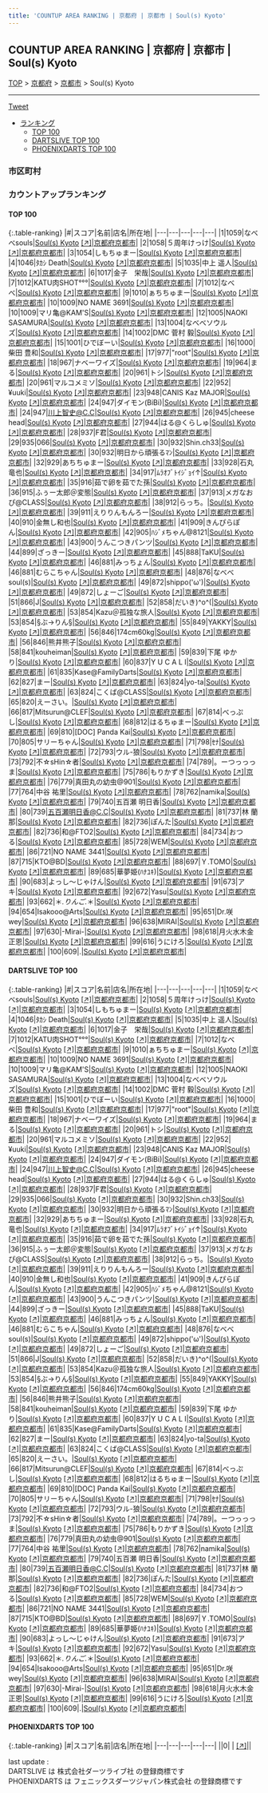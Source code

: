 ```yaml
---
title: 'COUNTUP AREA RANKING | 京都府 | 京都市 | Soul(s) Kyoto'
---
```

## COUNTUP AREA RANKING | 京都府 | 京都市 | Soul(s) Kyoto

[TOP](/darts/rank/) > [京都府](/darts/rank/京都府/) > [京都市](/darts/rank/京都府/京都市/) > Soul(s) Kyoto

___

<a href="https://twitter.com/share?ref_src=twsrc%5Etfw" data-text="COUNTUP AREA RANKING | 京都府京都市Soul(s) Kyoto" class="twitter-share-button" data-hashtags="DARTSLIVE,PHOENIXDARTS,darts,ダーツ" data-show-count="false">Tweet</a>

* [ランキング](#カウントアップランキング)
    * [TOP 100](#top-100)
    * [DARTSLIVE TOP 100](#dartslive-top-100)
    * [PHOENIXDARTS TOP 100](#phoenixdarts-top-100)

### 市区町村

<ul>

</ul>

### カウントアップランキング

#### TOP 100



{:.table-ranking}
|#|スコア|名前|店名|所在地|
|---|---|---|---|---|
|1|1059|<span class="rank-name-dl">なべべsouls</span>|<a href="/darts/rank/shops/c0c234a1d757ee0e774c926eb736cb5a.html">Soul(s) Kyoto</a> <a href="https://search.dartslive.com/jp/shop/c0c234a1d757ee0e774c926eb736cb5a">[↗]</a>|<a href="/darts/rank/京都府/京都市">京都府京都市</a>|
|2|1058|<span class="rank-name-dl">５周年けっけ</span>|<a href="/darts/rank/shops/c0c234a1d757ee0e774c926eb736cb5a.html">Soul(s) Kyoto</a> <a href="https://search.dartslive.com/jp/shop/c0c234a1d757ee0e774c926eb736cb5a">[↗]</a>|<a href="/darts/rank/京都府/京都市">京都府京都市</a>|
|3|1054|<span class="rank-name-dl">しもちゅまー</span>|<a href="/darts/rank/shops/c0c234a1d757ee0e774c926eb736cb5a.html">Soul(s) Kyoto</a> <a href="https://search.dartslive.com/jp/shop/c0c234a1d757ee0e774c926eb736cb5a">[↗]</a>|<a href="/darts/rank/京都府/京都市">京都府京都市</a>|
|4|1046|<span class="rank-name-dl">ﾀｶｼ Death</span>|<a href="/darts/rank/shops/c0c234a1d757ee0e774c926eb736cb5a.html">Soul(s) Kyoto</a> <a href="https://search.dartslive.com/jp/shop/c0c234a1d757ee0e774c926eb736cb5a">[↗]</a>|<a href="/darts/rank/京都府/京都市">京都府京都市</a>|
|5|1035|<span class="rank-name-dl">中上 遥人</span>|<a href="/darts/rank/shops/c0c234a1d757ee0e774c926eb736cb5a.html">Soul(s) Kyoto</a> <a href="https://search.dartslive.com/jp/shop/c0c234a1d757ee0e774c926eb736cb5a">[↗]</a>|<a href="/darts/rank/京都府/京都市">京都府京都市</a>|
|6|1017|<span class="rank-name-dl">金子　栄哉</span>|<a href="/darts/rank/shops/c0c234a1d757ee0e774c926eb736cb5a.html">Soul(s) Kyoto</a> <a href="https://search.dartslive.com/jp/shop/c0c234a1d757ee0e774c926eb736cb5a">[↗]</a>|<a href="/darts/rank/京都府/京都市">京都府京都市</a>|
|7|1012|<span class="rank-name-dl">KATU肉SHOT°°°</span>|<a href="/darts/rank/shops/c0c234a1d757ee0e774c926eb736cb5a.html">Soul(s) Kyoto</a> <a href="https://search.dartslive.com/jp/shop/c0c234a1d757ee0e774c926eb736cb5a">[↗]</a>|<a href="/darts/rank/京都府/京都市">京都府京都市</a>|
|7|1012|<span class="rank-name-dl">なべべ</span>|<a href="/darts/rank/shops/c0c234a1d757ee0e774c926eb736cb5a.html">Soul(s) Kyoto</a> <a href="https://search.dartslive.com/jp/shop/c0c234a1d757ee0e774c926eb736cb5a">[↗]</a>|<a href="/darts/rank/京都府/京都市">京都府京都市</a>|
|9|1010|<span class="rank-name-dl">ぁちちゅまー</span>|<a href="/darts/rank/shops/c0c234a1d757ee0e774c926eb736cb5a.html">Soul(s) Kyoto</a> <a href="https://search.dartslive.com/jp/shop/c0c234a1d757ee0e774c926eb736cb5a">[↗]</a>|<a href="/darts/rank/京都府/京都市">京都府京都市</a>|
|10|1009|<span class="rank-name-dl">NO NAME 3691</span>|<a href="/darts/rank/shops/c0c234a1d757ee0e774c926eb736cb5a.html">Soul(s) Kyoto</a> <a href="https://search.dartslive.com/jp/shop/c0c234a1d757ee0e774c926eb736cb5a">[↗]</a>|<a href="/darts/rank/京都府/京都市">京都府京都市</a>|
|10|1009|<span class="rank-name-dl">マリ亀@KAM&#x27;S</span>|<a href="/darts/rank/shops/c0c234a1d757ee0e774c926eb736cb5a.html">Soul(s) Kyoto</a> <a href="https://search.dartslive.com/jp/shop/c0c234a1d757ee0e774c926eb736cb5a">[↗]</a>|<a href="/darts/rank/京都府/京都市">京都府京都市</a>|
|12|1005|<span class="rank-name-dl">NAOKI SASAMURA</span>|<a href="/darts/rank/shops/c0c234a1d757ee0e774c926eb736cb5a.html">Soul(s) Kyoto</a> <a href="https://search.dartslive.com/jp/shop/c0c234a1d757ee0e774c926eb736cb5a">[↗]</a>|<a href="/darts/rank/京都府/京都市">京都府京都市</a>|
|13|1004|<span class="rank-name-dl">なべべソウルズ</span>|<a href="/darts/rank/shops/c0c234a1d757ee0e774c926eb736cb5a.html">Soul(s) Kyoto</a> <a href="https://search.dartslive.com/jp/shop/c0c234a1d757ee0e774c926eb736cb5a">[↗]</a>|<a href="/darts/rank/京都府/京都市">京都府京都市</a>|
|14|1002|<span class="rank-name-dl">DMC 菅村 毅</span>|<a href="/darts/rank/shops/c0c234a1d757ee0e774c926eb736cb5a.html">Soul(s) Kyoto</a> <a href="https://search.dartslive.com/jp/shop/c0c234a1d757ee0e774c926eb736cb5a">[↗]</a>|<a href="/darts/rank/京都府/京都市">京都府京都市</a>|
|15|1001|<span class="rank-name-dl">ひでぼーい</span>|<a href="/darts/rank/shops/c0c234a1d757ee0e774c926eb736cb5a.html">Soul(s) Kyoto</a> <a href="https://search.dartslive.com/jp/shop/c0c234a1d757ee0e774c926eb736cb5a">[↗]</a>|<a href="/darts/rank/京都府/京都市">京都府京都市</a>|
|16|1000|<span class="rank-name-dl">柴田 豊和</span>|<a href="/darts/rank/shops/c0c234a1d757ee0e774c926eb736cb5a.html">Soul(s) Kyoto</a> <a href="https://search.dartslive.com/jp/shop/c0c234a1d757ee0e774c926eb736cb5a">[↗]</a>|<a href="/darts/rank/京都府/京都市">京都府京都市</a>|
|17|977|<span class="rank-name-dl">&quot;root&quot;</span>|<a href="/darts/rank/shops/c0c234a1d757ee0e774c926eb736cb5a.html">Soul(s) Kyoto</a> <a href="https://search.dartslive.com/jp/shop/c0c234a1d757ee0e774c926eb736cb5a">[↗]</a>|<a href="/darts/rank/京都府/京都市">京都府京都市</a>|
|18|967|<span class="rank-name-dl">ナベーワイズ</span>|<a href="/darts/rank/shops/c0c234a1d757ee0e774c926eb736cb5a.html">Soul(s) Kyoto</a> <a href="https://search.dartslive.com/jp/shop/c0c234a1d757ee0e774c926eb736cb5a">[↗]</a>|<a href="/darts/rank/京都府/京都市">京都府京都市</a>|
|19|964|<span class="rank-name-dl">まる</span>|<a href="/darts/rank/shops/c0c234a1d757ee0e774c926eb736cb5a.html">Soul(s) Kyoto</a> <a href="https://search.dartslive.com/jp/shop/c0c234a1d757ee0e774c926eb736cb5a">[↗]</a>|<a href="/darts/rank/京都府/京都市">京都府京都市</a>|
|20|961|<span class="rank-name-dl">トシ</span>|<a href="/darts/rank/shops/c0c234a1d757ee0e774c926eb736cb5a.html">Soul(s) Kyoto</a> <a href="https://search.dartslive.com/jp/shop/c0c234a1d757ee0e774c926eb736cb5a">[↗]</a>|<a href="/darts/rank/京都府/京都市">京都府京都市</a>|
|20|961|<span class="rank-name-dl">マルコメミソ</span>|<a href="/darts/rank/shops/c0c234a1d757ee0e774c926eb736cb5a.html">Soul(s) Kyoto</a> <a href="https://search.dartslive.com/jp/shop/c0c234a1d757ee0e774c926eb736cb5a">[↗]</a>|<a href="/darts/rank/京都府/京都市">京都府京都市</a>|
|22|952|<span class="rank-name-dl">¥uuki</span>|<a href="/darts/rank/shops/c0c234a1d757ee0e774c926eb736cb5a.html">Soul(s) Kyoto</a> <a href="https://search.dartslive.com/jp/shop/c0c234a1d757ee0e774c926eb736cb5a">[↗]</a>|<a href="/darts/rank/京都府/京都市">京都府京都市</a>|
|23|948|<span class="rank-name-dl">CANIS Kaz MAJOR</span>|<a href="/darts/rank/shops/c0c234a1d757ee0e774c926eb736cb5a.html">Soul(s) Kyoto</a> <a href="https://search.dartslive.com/jp/shop/c0c234a1d757ee0e774c926eb736cb5a">[↗]</a>|<a href="/darts/rank/京都府/京都市">京都府京都市</a>|
|24|947|<span class="rank-name-dl">ダイモン(BiBi)</span>|<a href="/darts/rank/shops/c0c234a1d757ee0e774c926eb736cb5a.html">Soul(s) Kyoto</a> <a href="https://search.dartslive.com/jp/shop/c0c234a1d757ee0e774c926eb736cb5a">[↗]</a>|<a href="/darts/rank/京都府/京都市">京都府京都市</a>|
|24|947|<span class="rank-name-dl">川上智史@C.C</span>|<a href="/darts/rank/shops/c0c234a1d757ee0e774c926eb736cb5a.html">Soul(s) Kyoto</a> <a href="https://search.dartslive.com/jp/shop/c0c234a1d757ee0e774c926eb736cb5a">[↗]</a>|<a href="/darts/rank/京都府/京都市">京都府京都市</a>|
|26|945|<span class="rank-name-dl">cheese head</span>|<a href="/darts/rank/shops/c0c234a1d757ee0e774c926eb736cb5a.html">Soul(s) Kyoto</a> <a href="https://search.dartslive.com/jp/shop/c0c234a1d757ee0e774c926eb736cb5a">[↗]</a>|<a href="/darts/rank/京都府/京都市">京都府京都市</a>|
|27|944|<span class="rank-name-dl">はる@くらしゅ</span>|<a href="/darts/rank/shops/c0c234a1d757ee0e774c926eb736cb5a.html">Soul(s) Kyoto</a> <a href="https://search.dartslive.com/jp/shop/c0c234a1d757ee0e774c926eb736cb5a">[↗]</a>|<a href="/darts/rank/京都府/京都市">京都府京都市</a>|
|28|937|<span class="rank-name-dl">F君</span>|<a href="/darts/rank/shops/c0c234a1d757ee0e774c926eb736cb5a.html">Soul(s) Kyoto</a> <a href="https://search.dartslive.com/jp/shop/c0c234a1d757ee0e774c926eb736cb5a">[↗]</a>|<a href="/darts/rank/京都府/京都市">京都府京都市</a>|
|29|935|<span class="rank-name-dl">066</span>|<a href="/darts/rank/shops/c0c234a1d757ee0e774c926eb736cb5a.html">Soul(s) Kyoto</a> <a href="https://search.dartslive.com/jp/shop/c0c234a1d757ee0e774c926eb736cb5a">[↗]</a>|<a href="/darts/rank/京都府/京都市">京都府京都市</a>|
|30|932|<span class="rank-name-dl">Shin.ch33</span>|<a href="/darts/rank/shops/c0c234a1d757ee0e774c926eb736cb5a.html">Soul(s) Kyoto</a> <a href="https://search.dartslive.com/jp/shop/c0c234a1d757ee0e774c926eb736cb5a">[↗]</a>|<a href="/darts/rank/京都府/京都市">京都府京都市</a>|
|30|932|<span class="rank-name-dl">明日から頑張るﾏﾝ</span>|<a href="/darts/rank/shops/c0c234a1d757ee0e774c926eb736cb5a.html">Soul(s) Kyoto</a> <a href="https://search.dartslive.com/jp/shop/c0c234a1d757ee0e774c926eb736cb5a">[↗]</a>|<a href="/darts/rank/京都府/京都市">京都府京都市</a>|
|32|929|<span class="rank-name-dl">あちちゅまー</span>|<a href="/darts/rank/shops/c0c234a1d757ee0e774c926eb736cb5a.html">Soul(s) Kyoto</a> <a href="https://search.dartslive.com/jp/shop/c0c234a1d757ee0e774c926eb736cb5a">[↗]</a>|<a href="/darts/rank/京都府/京都市">京都府京都市</a>|
|33|928|<span class="rank-name-dl">石丸 竜也</span>|<a href="/darts/rank/shops/c0c234a1d757ee0e774c926eb736cb5a.html">Soul(s) Kyoto</a> <a href="https://search.dartslive.com/jp/shop/c0c234a1d757ee0e774c926eb736cb5a">[↗]</a>|<a href="/darts/rank/京都府/京都市">京都府京都市</a>|
|34|917|<span class="rank-name-dl">ﾑﾗｵﾌﾞﾄｲｼﾞｮｲ↑</span>|<a href="/darts/rank/shops/c0c234a1d757ee0e774c926eb736cb5a.html">Soul(s) Kyoto</a> <a href="https://search.dartslive.com/jp/shop/c0c234a1d757ee0e774c926eb736cb5a">[↗]</a>|<a href="/darts/rank/京都府/京都市">京都府京都市</a>|
|35|916|<span class="rank-name-dl">茹で卵を茹でた孫</span>|<a href="/darts/rank/shops/c0c234a1d757ee0e774c926eb736cb5a.html">Soul(s) Kyoto</a> <a href="https://search.dartslive.com/jp/shop/c0c234a1d757ee0e774c926eb736cb5a">[↗]</a>|<a href="/darts/rank/京都府/京都市">京都府京都市</a>|
|36|915|<span class="rank-name-dl">ふぅー太郎＠変態</span>|<a href="/darts/rank/shops/c0c234a1d757ee0e774c926eb736cb5a.html">Soul(s) Kyoto</a> <a href="https://search.dartslive.com/jp/shop/c0c234a1d757ee0e774c926eb736cb5a">[↗]</a>|<a href="/darts/rank/京都府/京都市">京都府京都市</a>|
|37|913|<span class="rank-name-dl">メガなおぴ@CLASS</span>|<a href="/darts/rank/shops/c0c234a1d757ee0e774c926eb736cb5a.html">Soul(s) Kyoto</a> <a href="https://search.dartslive.com/jp/shop/c0c234a1d757ee0e774c926eb736cb5a">[↗]</a>|<a href="/darts/rank/京都府/京都市">京都府京都市</a>|
|38|912|<span class="rank-name-dl">らっち。</span>|<a href="/darts/rank/shops/c0c234a1d757ee0e774c926eb736cb5a.html">Soul(s) Kyoto</a> <a href="https://search.dartslive.com/jp/shop/c0c234a1d757ee0e774c926eb736cb5a">[↗]</a>|<a href="/darts/rank/京都府/京都市">京都府京都市</a>|
|39|911|<span class="rank-name-dl">えりりんもんろー</span>|<a href="/darts/rank/shops/c0c234a1d757ee0e774c926eb736cb5a.html">Soul(s) Kyoto</a> <a href="https://search.dartslive.com/jp/shop/c0c234a1d757ee0e774c926eb736cb5a">[↗]</a>|<a href="/darts/rank/京都府/京都市">京都府京都市</a>|
|40|910|<span class="rank-name-dl">金無し和也</span>|<a href="/darts/rank/shops/c0c234a1d757ee0e774c926eb736cb5a.html">Soul(s) Kyoto</a> <a href="https://search.dartslive.com/jp/shop/c0c234a1d757ee0e774c926eb736cb5a">[↗]</a>|<a href="/darts/rank/京都府/京都市">京都府京都市</a>|
|41|909|<span class="rank-name-dl">きんぴらぽん</span>|<a href="/darts/rank/shops/c0c234a1d757ee0e774c926eb736cb5a.html">Soul(s) Kyoto</a> <a href="https://search.dartslive.com/jp/shop/c0c234a1d757ee0e774c926eb736cb5a">[↗]</a>|<a href="/darts/rank/京都府/京都市">京都府京都市</a>|
|42|905|<span class="rank-name-dl">ﾊｼﾞﾒちゃん@8121</span>|<a href="/darts/rank/shops/c0c234a1d757ee0e774c926eb736cb5a.html">Soul(s) Kyoto</a> <a href="https://search.dartslive.com/jp/shop/c0c234a1d757ee0e774c926eb736cb5a">[↗]</a>|<a href="/darts/rank/京都府/京都市">京都府京都市</a>|
|43|900|<span class="rank-name-dl">うんこつきパンツ</span>|<a href="/darts/rank/shops/c0c234a1d757ee0e774c926eb736cb5a.html">Soul(s) Kyoto</a> <a href="https://search.dartslive.com/jp/shop/c0c234a1d757ee0e774c926eb736cb5a">[↗]</a>|<a href="/darts/rank/京都府/京都市">京都府京都市</a>|
|44|899|<span class="rank-name-dl">ざっきー</span>|<a href="/darts/rank/shops/c0c234a1d757ee0e774c926eb736cb5a.html">Soul(s) Kyoto</a> <a href="https://search.dartslive.com/jp/shop/c0c234a1d757ee0e774c926eb736cb5a">[↗]</a>|<a href="/darts/rank/京都府/京都市">京都府京都市</a>|
|45|888|<span class="rank-name-dl">TaKU</span>|<a href="/darts/rank/shops/c0c234a1d757ee0e774c926eb736cb5a.html">Soul(s) Kyoto</a> <a href="https://search.dartslive.com/jp/shop/c0c234a1d757ee0e774c926eb736cb5a">[↗]</a>|<a href="/darts/rank/京都府/京都市">京都府京都市</a>|
|46|881|<span class="rank-name-dl">みっちょん</span>|<a href="/darts/rank/shops/c0c234a1d757ee0e774c926eb736cb5a.html">Soul(s) Kyoto</a> <a href="https://search.dartslive.com/jp/shop/c0c234a1d757ee0e774c926eb736cb5a">[↗]</a>|<a href="/darts/rank/京都府/京都市">京都府京都市</a>|
|46|881|<span class="rank-name-dl">むらこちゃん</span>|<a href="/darts/rank/shops/c0c234a1d757ee0e774c926eb736cb5a.html">Soul(s) Kyoto</a> <a href="https://search.dartslive.com/jp/shop/c0c234a1d757ee0e774c926eb736cb5a">[↗]</a>|<a href="/darts/rank/京都府/京都市">京都府京都市</a>|
|48|876|<span class="rank-name-dl">なべべsoul(s)</span>|<a href="/darts/rank/shops/c0c234a1d757ee0e774c926eb736cb5a.html">Soul(s) Kyoto</a> <a href="https://search.dartslive.com/jp/shop/c0c234a1d757ee0e774c926eb736cb5a">[↗]</a>|<a href="/darts/rank/京都府/京都市">京都府京都市</a>|
|49|872|<span class="rank-name-dl">shippo(&#x27;ω&#x27;)</span>|<a href="/darts/rank/shops/c0c234a1d757ee0e774c926eb736cb5a.html">Soul(s) Kyoto</a> <a href="https://search.dartslive.com/jp/shop/c0c234a1d757ee0e774c926eb736cb5a">[↗]</a>|<a href="/darts/rank/京都府/京都市">京都府京都市</a>|
|49|872|<span class="rank-name-dl">しょーご</span>|<a href="/darts/rank/shops/c0c234a1d757ee0e774c926eb736cb5a.html">Soul(s) Kyoto</a> <a href="https://search.dartslive.com/jp/shop/c0c234a1d757ee0e774c926eb736cb5a">[↗]</a>|<a href="/darts/rank/京都府/京都市">京都府京都市</a>|
|51|866|<span class="rank-name-dl">J</span>|<a href="/darts/rank/shops/c0c234a1d757ee0e774c926eb736cb5a.html">Soul(s) Kyoto</a> <a href="https://search.dartslive.com/jp/shop/c0c234a1d757ee0e774c926eb736cb5a">[↗]</a>|<a href="/darts/rank/京都府/京都市">京都府京都市</a>|
|52|858|<span class="rank-name-dl">だいき)^o^(</span>|<a href="/darts/rank/shops/c0c234a1d757ee0e774c926eb736cb5a.html">Soul(s) Kyoto</a> <a href="https://search.dartslive.com/jp/shop/c0c234a1d757ee0e774c926eb736cb5a">[↗]</a>|<a href="/darts/rank/京都府/京都市">京都府京都市</a>|
|53|854|<span class="rank-name-dl">Kazu＠孤独な旅人</span>|<a href="/darts/rank/shops/c0c234a1d757ee0e774c926eb736cb5a.html">Soul(s) Kyoto</a> <a href="https://search.dartslive.com/jp/shop/c0c234a1d757ee0e774c926eb736cb5a">[↗]</a>|<a href="/darts/rank/京都府/京都市">京都府京都市</a>|
|53|854|<span class="rank-name-dl">§ぶ→りん§</span>|<a href="/darts/rank/shops/c0c234a1d757ee0e774c926eb736cb5a.html">Soul(s) Kyoto</a> <a href="https://search.dartslive.com/jp/shop/c0c234a1d757ee0e774c926eb736cb5a">[↗]</a>|<a href="/darts/rank/京都府/京都市">京都府京都市</a>|
|55|849|<span class="rank-name-dl">YAKKY</span>|<a href="/darts/rank/shops/c0c234a1d757ee0e774c926eb736cb5a.html">Soul(s) Kyoto</a> <a href="https://search.dartslive.com/jp/shop/c0c234a1d757ee0e774c926eb736cb5a">[↗]</a>|<a href="/darts/rank/京都府/京都市">京都府京都市</a>|
|56|846|<span class="rank-name-dl">174cm60kg</span>|<a href="/darts/rank/shops/c0c234a1d757ee0e774c926eb736cb5a.html">Soul(s) Kyoto</a> <a href="https://search.dartslive.com/jp/shop/c0c234a1d757ee0e774c926eb736cb5a">[↗]</a>|<a href="/darts/rank/京都府/京都市">京都府京都市</a>|
|56|846|<span class="rank-name-dl">熊井熊子</span>|<a href="/darts/rank/shops/c0c234a1d757ee0e774c926eb736cb5a.html">Soul(s) Kyoto</a> <a href="https://search.dartslive.com/jp/shop/c0c234a1d757ee0e774c926eb736cb5a">[↗]</a>|<a href="/darts/rank/京都府/京都市">京都府京都市</a>|
|58|841|<span class="rank-name-dl">kouheiman</span>|<a href="/darts/rank/shops/c0c234a1d757ee0e774c926eb736cb5a.html">Soul(s) Kyoto</a> <a href="https://search.dartslive.com/jp/shop/c0c234a1d757ee0e774c926eb736cb5a">[↗]</a>|<a href="/darts/rank/京都府/京都市">京都府京都市</a>|
|59|839|<span class="rank-name-dl">下尾 ゆかり</span>|<a href="/darts/rank/shops/c0c234a1d757ee0e774c926eb736cb5a.html">Soul(s) Kyoto</a> <a href="https://search.dartslive.com/jp/shop/c0c234a1d757ee0e774c926eb736cb5a">[↗]</a>|<a href="/darts/rank/京都府/京都市">京都府京都市</a>|
|60|837|<span class="rank-name-dl">Y U C A L I</span>|<a href="/darts/rank/shops/c0c234a1d757ee0e774c926eb736cb5a.html">Soul(s) Kyoto</a> <a href="https://search.dartslive.com/jp/shop/c0c234a1d757ee0e774c926eb736cb5a">[↗]</a>|<a href="/darts/rank/京都府/京都市">京都府京都市</a>|
|61|835|<span class="rank-name-dl">Kase@FamilyDarts</span>|<a href="/darts/rank/shops/c0c234a1d757ee0e774c926eb736cb5a.html">Soul(s) Kyoto</a> <a href="https://search.dartslive.com/jp/shop/c0c234a1d757ee0e774c926eb736cb5a">[↗]</a>|<a href="/darts/rank/京都府/京都市">京都府京都市</a>|
|62|827|<span class="rank-name-dl">まー</span>|<a href="/darts/rank/shops/c0c234a1d757ee0e774c926eb736cb5a.html">Soul(s) Kyoto</a> <a href="https://search.dartslive.com/jp/shop/c0c234a1d757ee0e774c926eb736cb5a">[↗]</a>|<a href="/darts/rank/京都府/京都市">京都府京都市</a>|
|63|824|<span class="rank-name-dl">yo-ta</span>|<a href="/darts/rank/shops/c0c234a1d757ee0e774c926eb736cb5a.html">Soul(s) Kyoto</a> <a href="https://search.dartslive.com/jp/shop/c0c234a1d757ee0e774c926eb736cb5a">[↗]</a>|<a href="/darts/rank/京都府/京都市">京都府京都市</a>|
|63|824|<span class="rank-name-dl">こくば@CLASS</span>|<a href="/darts/rank/shops/c0c234a1d757ee0e774c926eb736cb5a.html">Soul(s) Kyoto</a> <a href="https://search.dartslive.com/jp/shop/c0c234a1d757ee0e774c926eb736cb5a">[↗]</a>|<a href="/darts/rank/京都府/京都市">京都府京都市</a>|
|65|820|<span class="rank-name-dl">えーさい。</span>|<a href="/darts/rank/shops/c0c234a1d757ee0e774c926eb736cb5a.html">Soul(s) Kyoto</a> <a href="https://search.dartslive.com/jp/shop/c0c234a1d757ee0e774c926eb736cb5a">[↗]</a>|<a href="/darts/rank/京都府/京都市">京都府京都市</a>|
|66|817|<span class="rank-name-dl">Mitsurun@CLEF</span>|<a href="/darts/rank/shops/c0c234a1d757ee0e774c926eb736cb5a.html">Soul(s) Kyoto</a> <a href="https://search.dartslive.com/jp/shop/c0c234a1d757ee0e774c926eb736cb5a">[↗]</a>|<a href="/darts/rank/京都府/京都市">京都府京都市</a>|
|67|814|<span class="rank-name-dl">べっぷし</span>|<a href="/darts/rank/shops/c0c234a1d757ee0e774c926eb736cb5a.html">Soul(s) Kyoto</a> <a href="https://search.dartslive.com/jp/shop/c0c234a1d757ee0e774c926eb736cb5a">[↗]</a>|<a href="/darts/rank/京都府/京都市">京都府京都市</a>|
|68|812|<span class="rank-name-dl">はるちゅまー</span>|<a href="/darts/rank/shops/c0c234a1d757ee0e774c926eb736cb5a.html">Soul(s) Kyoto</a> <a href="https://search.dartslive.com/jp/shop/c0c234a1d757ee0e774c926eb736cb5a">[↗]</a>|<a href="/darts/rank/京都府/京都市">京都府京都市</a>|
|69|810|<span class="rank-name-dl">[DOC] Panda Kai</span>|<a href="/darts/rank/shops/c0c234a1d757ee0e774c926eb736cb5a.html">Soul(s) Kyoto</a> <a href="https://search.dartslive.com/jp/shop/c0c234a1d757ee0e774c926eb736cb5a">[↗]</a>|<a href="/darts/rank/京都府/京都市">京都府京都市</a>|
|70|805|<span class="rank-name-dl">サリーちゃん</span>|<a href="/darts/rank/shops/c0c234a1d757ee0e774c926eb736cb5a.html">Soul(s) Kyoto</a> <a href="https://search.dartslive.com/jp/shop/c0c234a1d757ee0e774c926eb736cb5a">[↗]</a>|<a href="/darts/rank/京都府/京都市">京都府京都市</a>|
|71|798|<span class="rank-name-dl">ｾﾅ</span>|<a href="/darts/rank/shops/c0c234a1d757ee0e774c926eb736cb5a.html">Soul(s) Kyoto</a> <a href="https://search.dartslive.com/jp/shop/c0c234a1d757ee0e774c926eb736cb5a">[↗]</a>|<a href="/darts/rank/京都府/京都市">京都府京都市</a>|
|72|793|<span class="rank-name-dl">ウル-狼</span>|<a href="/darts/rank/shops/c0c234a1d757ee0e774c926eb736cb5a.html">Soul(s) Kyoto</a> <a href="https://search.dartslive.com/jp/shop/c0c234a1d757ee0e774c926eb736cb5a">[↗]</a>|<a href="/darts/rank/京都府/京都市">京都府京都市</a>|
|73|792|<span class="rank-name-dl">不☆sHin☆者</span>|<a href="/darts/rank/shops/c0c234a1d757ee0e774c926eb736cb5a.html">Soul(s) Kyoto</a> <a href="https://search.dartslive.com/jp/shop/c0c234a1d757ee0e774c926eb736cb5a">[↗]</a>|<a href="/darts/rank/京都府/京都市">京都府京都市</a>|
|74|789|<span class="rank-name-dl">。ーつっっっま</span>|<a href="/darts/rank/shops/c0c234a1d757ee0e774c926eb736cb5a.html">Soul(s) Kyoto</a> <a href="https://search.dartslive.com/jp/shop/c0c234a1d757ee0e774c926eb736cb5a">[↗]</a>|<a href="/darts/rank/京都府/京都市">京都府京都市</a>|
|75|786|<span class="rank-name-dl">もりかずき</span>|<a href="/darts/rank/shops/c0c234a1d757ee0e774c926eb736cb5a.html">Soul(s) Kyoto</a> <a href="https://search.dartslive.com/jp/shop/c0c234a1d757ee0e774c926eb736cb5a">[↗]</a>|<a href="/darts/rank/京都府/京都市">京都府京都市</a>|
|76|779|<span class="rank-name-dl">真田丸の幼虫@901</span>|<a href="/darts/rank/shops/c0c234a1d757ee0e774c926eb736cb5a.html">Soul(s) Kyoto</a> <a href="https://search.dartslive.com/jp/shop/c0c234a1d757ee0e774c926eb736cb5a">[↗]</a>|<a href="/darts/rank/京都府/京都市">京都府京都市</a>|
|77|764|<span class="rank-name-dl">中谷 祐里</span>|<a href="/darts/rank/shops/c0c234a1d757ee0e774c926eb736cb5a.html">Soul(s) Kyoto</a> <a href="https://search.dartslive.com/jp/shop/c0c234a1d757ee0e774c926eb736cb5a">[↗]</a>|<a href="/darts/rank/京都府/京都市">京都府京都市</a>|
|78|762|<span class="rank-name-dl">namika</span>|<a href="/darts/rank/shops/c0c234a1d757ee0e774c926eb736cb5a.html">Soul(s) Kyoto</a> <a href="https://search.dartslive.com/jp/shop/c0c234a1d757ee0e774c926eb736cb5a">[↗]</a>|<a href="/darts/rank/京都府/京都市">京都府京都市</a>|
|79|740|<span class="rank-name-dl">五百瀬 明日香</span>|<a href="/darts/rank/shops/c0c234a1d757ee0e774c926eb736cb5a.html">Soul(s) Kyoto</a> <a href="https://search.dartslive.com/jp/shop/c0c234a1d757ee0e774c926eb736cb5a">[↗]</a>|<a href="/darts/rank/京都府/京都市">京都府京都市</a>|
|80|739|<span class="rank-name-dl">五百瀬明日香@C.C</span>|<a href="/darts/rank/shops/c0c234a1d757ee0e774c926eb736cb5a.html">Soul(s) Kyoto</a> <a href="https://search.dartslive.com/jp/shop/c0c234a1d757ee0e774c926eb736cb5a">[↗]</a>|<a href="/darts/rank/京都府/京都市">京都府京都市</a>|
|81|737|<span class="rank-name-dl">林 蘭那</span>|<a href="/darts/rank/shops/c0c234a1d757ee0e774c926eb736cb5a.html">Soul(s) Kyoto</a> <a href="https://search.dartslive.com/jp/shop/c0c234a1d757ee0e774c926eb736cb5a">[↗]</a>|<a href="/darts/rank/京都府/京都市">京都府京都市</a>|
|82|736|<span class="rank-name-dl">ぽんた</span>|<a href="/darts/rank/shops/c0c234a1d757ee0e774c926eb736cb5a.html">Soul(s) Kyoto</a> <a href="https://search.dartslive.com/jp/shop/c0c234a1d757ee0e774c926eb736cb5a">[↗]</a>|<a href="/darts/rank/京都府/京都市">京都府京都市</a>|
|82|736|<span class="rank-name-dl">和@FTO2</span>|<a href="/darts/rank/shops/c0c234a1d757ee0e774c926eb736cb5a.html">Soul(s) Kyoto</a> <a href="https://search.dartslive.com/jp/shop/c0c234a1d757ee0e774c926eb736cb5a">[↗]</a>|<a href="/darts/rank/京都府/京都市">京都府京都市</a>|
|84|734|<span class="rank-name-dl">おつる</span>|<a href="/darts/rank/shops/c0c234a1d757ee0e774c926eb736cb5a.html">Soul(s) Kyoto</a> <a href="https://search.dartslive.com/jp/shop/c0c234a1d757ee0e774c926eb736cb5a">[↗]</a>|<a href="/darts/rank/京都府/京都市">京都府京都市</a>|
|85|728|<span class="rank-name-dl">WEM</span>|<a href="/darts/rank/shops/c0c234a1d757ee0e774c926eb736cb5a.html">Soul(s) Kyoto</a> <a href="https://search.dartslive.com/jp/shop/c0c234a1d757ee0e774c926eb736cb5a">[↗]</a>|<a href="/darts/rank/京都府/京都市">京都府京都市</a>|
|86|721|<span class="rank-name-dl">NO NAME 3441</span>|<a href="/darts/rank/shops/c0c234a1d757ee0e774c926eb736cb5a.html">Soul(s) Kyoto</a> <a href="https://search.dartslive.com/jp/shop/c0c234a1d757ee0e774c926eb736cb5a">[↗]</a>|<a href="/darts/rank/京都府/京都市">京都府京都市</a>|
|87|715|<span class="rank-name-dl">KTO@BD</span>|<a href="/darts/rank/shops/c0c234a1d757ee0e774c926eb736cb5a.html">Soul(s) Kyoto</a> <a href="https://search.dartslive.com/jp/shop/c0c234a1d757ee0e774c926eb736cb5a">[↗]</a>|<a href="/darts/rank/京都府/京都市">京都府京都市</a>|
|88|697|<span class="rank-name-dl">Ｙ.TOMO</span>|<a href="/darts/rank/shops/c0c234a1d757ee0e774c926eb736cb5a.html">Soul(s) Kyoto</a> <a href="https://search.dartslive.com/jp/shop/c0c234a1d757ee0e774c926eb736cb5a">[↗]</a>|<a href="/darts/rank/京都府/京都市">京都府京都市</a>|
|89|685|<span class="rank-name-dl">華夢姫(ﾊﾅﾕｷ)</span>|<a href="/darts/rank/shops/c0c234a1d757ee0e774c926eb736cb5a.html">Soul(s) Kyoto</a> <a href="https://search.dartslive.com/jp/shop/c0c234a1d757ee0e774c926eb736cb5a">[↗]</a>|<a href="/darts/rank/京都府/京都市">京都府京都市</a>|
|90|683|<span class="rank-name-dl">よっし～じゃけん</span>|<a href="/darts/rank/shops/c0c234a1d757ee0e774c926eb736cb5a.html">Soul(s) Kyoto</a> <a href="https://search.dartslive.com/jp/shop/c0c234a1d757ee0e774c926eb736cb5a">[↗]</a>|<a href="/darts/rank/京都府/京都市">京都府京都市</a>|
|91|673|<span class="rank-name-dl">アキ</span>|<a href="/darts/rank/shops/c0c234a1d757ee0e774c926eb736cb5a.html">Soul(s) Kyoto</a> <a href="https://search.dartslive.com/jp/shop/c0c234a1d757ee0e774c926eb736cb5a">[↗]</a>|<a href="/darts/rank/京都府/京都市">京都府京都市</a>|
|92|672|<span class="rank-name-dl">Yasu</span>|<a href="/darts/rank/shops/c0c234a1d757ee0e774c926eb736cb5a.html">Soul(s) Kyoto</a> <a href="https://search.dartslive.com/jp/shop/c0c234a1d757ee0e774c926eb736cb5a">[↗]</a>|<a href="/darts/rank/京都府/京都市">京都府京都市</a>|
|93|662|<span class="rank-name-dl">＊*.りんご.*＊</span>|<a href="/darts/rank/shops/c0c234a1d757ee0e774c926eb736cb5a.html">Soul(s) Kyoto</a> <a href="https://search.dartslive.com/jp/shop/c0c234a1d757ee0e774c926eb736cb5a">[↗]</a>|<a href="/darts/rank/京都府/京都市">京都府京都市</a>|
|94|654|<span class="rank-name-dl">Isakooo@Arts</span>|<a href="/darts/rank/shops/c0c234a1d757ee0e774c926eb736cb5a.html">Soul(s) Kyoto</a> <a href="https://search.dartslive.com/jp/shop/c0c234a1d757ee0e774c926eb736cb5a">[↗]</a>|<a href="/darts/rank/京都府/京都市">京都府京都市</a>|
|95|651|<span class="rank-name-dl">Dr.咲wey</span>|<a href="/darts/rank/shops/c0c234a1d757ee0e774c926eb736cb5a.html">Soul(s) Kyoto</a> <a href="https://search.dartslive.com/jp/shop/c0c234a1d757ee0e774c926eb736cb5a">[↗]</a>|<a href="/darts/rank/京都府/京都市">京都府京都市</a>|
|96|638|<span class="rank-name-dl">MIRAI</span>|<a href="/darts/rank/shops/c0c234a1d757ee0e774c926eb736cb5a.html">Soul(s) Kyoto</a> <a href="https://search.dartslive.com/jp/shop/c0c234a1d757ee0e774c926eb736cb5a">[↗]</a>|<a href="/darts/rank/京都府/京都市">京都府京都市</a>|
|97|630|<span class="rank-name-dl">-Mirai-</span>|<a href="/darts/rank/shops/c0c234a1d757ee0e774c926eb736cb5a.html">Soul(s) Kyoto</a> <a href="https://search.dartslive.com/jp/shop/c0c234a1d757ee0e774c926eb736cb5a">[↗]</a>|<a href="/darts/rank/京都府/京都市">京都府京都市</a>|
|98|618|<span class="rank-name-dl">月火水木金正恩</span>|<a href="/darts/rank/shops/c0c234a1d757ee0e774c926eb736cb5a.html">Soul(s) Kyoto</a> <a href="https://search.dartslive.com/jp/shop/c0c234a1d757ee0e774c926eb736cb5a">[↗]</a>|<a href="/darts/rank/京都府/京都市">京都府京都市</a>|
|99|616|<span class="rank-name-dl">うにけろ</span>|<a href="/darts/rank/shops/c0c234a1d757ee0e774c926eb736cb5a.html">Soul(s) Kyoto</a> <a href="https://search.dartslive.com/jp/shop/c0c234a1d757ee0e774c926eb736cb5a">[↗]</a>|<a href="/darts/rank/京都府/京都市">京都府京都市</a>|
|100|609|<span class="rank-name-dl">.</span>|<a href="/darts/rank/shops/c0c234a1d757ee0e774c926eb736cb5a.html">Soul(s) Kyoto</a> <a href="https://search.dartslive.com/jp/shop/c0c234a1d757ee0e774c926eb736cb5a">[↗]</a>|<a href="/darts/rank/京都府/京都市">京都府京都市</a>|


#### DARTSLIVE TOP 100



{:.table-ranking}
|#|スコア|名前|店名|所在地|
|---|---|---|---|---|
|1|1059|<span class="rank-name-dl">なべべsouls</span>|<a href="/darts/rank/shops/c0c234a1d757ee0e774c926eb736cb5a.html">Soul(s) Kyoto</a> <a href="https://search.dartslive.com/jp/shop/c0c234a1d757ee0e774c926eb736cb5a">[↗]</a>|<a href="/darts/rank/京都府/京都市">京都府京都市</a>|
|2|1058|<span class="rank-name-dl">５周年けっけ</span>|<a href="/darts/rank/shops/c0c234a1d757ee0e774c926eb736cb5a.html">Soul(s) Kyoto</a> <a href="https://search.dartslive.com/jp/shop/c0c234a1d757ee0e774c926eb736cb5a">[↗]</a>|<a href="/darts/rank/京都府/京都市">京都府京都市</a>|
|3|1054|<span class="rank-name-dl">しもちゅまー</span>|<a href="/darts/rank/shops/c0c234a1d757ee0e774c926eb736cb5a.html">Soul(s) Kyoto</a> <a href="https://search.dartslive.com/jp/shop/c0c234a1d757ee0e774c926eb736cb5a">[↗]</a>|<a href="/darts/rank/京都府/京都市">京都府京都市</a>|
|4|1046|<span class="rank-name-dl">ﾀｶｼ Death</span>|<a href="/darts/rank/shops/c0c234a1d757ee0e774c926eb736cb5a.html">Soul(s) Kyoto</a> <a href="https://search.dartslive.com/jp/shop/c0c234a1d757ee0e774c926eb736cb5a">[↗]</a>|<a href="/darts/rank/京都府/京都市">京都府京都市</a>|
|5|1035|<span class="rank-name-dl">中上 遥人</span>|<a href="/darts/rank/shops/c0c234a1d757ee0e774c926eb736cb5a.html">Soul(s) Kyoto</a> <a href="https://search.dartslive.com/jp/shop/c0c234a1d757ee0e774c926eb736cb5a">[↗]</a>|<a href="/darts/rank/京都府/京都市">京都府京都市</a>|
|6|1017|<span class="rank-name-dl">金子　栄哉</span>|<a href="/darts/rank/shops/c0c234a1d757ee0e774c926eb736cb5a.html">Soul(s) Kyoto</a> <a href="https://search.dartslive.com/jp/shop/c0c234a1d757ee0e774c926eb736cb5a">[↗]</a>|<a href="/darts/rank/京都府/京都市">京都府京都市</a>|
|7|1012|<span class="rank-name-dl">KATU肉SHOT°°°</span>|<a href="/darts/rank/shops/c0c234a1d757ee0e774c926eb736cb5a.html">Soul(s) Kyoto</a> <a href="https://search.dartslive.com/jp/shop/c0c234a1d757ee0e774c926eb736cb5a">[↗]</a>|<a href="/darts/rank/京都府/京都市">京都府京都市</a>|
|7|1012|<span class="rank-name-dl">なべべ</span>|<a href="/darts/rank/shops/c0c234a1d757ee0e774c926eb736cb5a.html">Soul(s) Kyoto</a> <a href="https://search.dartslive.com/jp/shop/c0c234a1d757ee0e774c926eb736cb5a">[↗]</a>|<a href="/darts/rank/京都府/京都市">京都府京都市</a>|
|9|1010|<span class="rank-name-dl">ぁちちゅまー</span>|<a href="/darts/rank/shops/c0c234a1d757ee0e774c926eb736cb5a.html">Soul(s) Kyoto</a> <a href="https://search.dartslive.com/jp/shop/c0c234a1d757ee0e774c926eb736cb5a">[↗]</a>|<a href="/darts/rank/京都府/京都市">京都府京都市</a>|
|10|1009|<span class="rank-name-dl">NO NAME 3691</span>|<a href="/darts/rank/shops/c0c234a1d757ee0e774c926eb736cb5a.html">Soul(s) Kyoto</a> <a href="https://search.dartslive.com/jp/shop/c0c234a1d757ee0e774c926eb736cb5a">[↗]</a>|<a href="/darts/rank/京都府/京都市">京都府京都市</a>|
|10|1009|<span class="rank-name-dl">マリ亀@KAM&#x27;S</span>|<a href="/darts/rank/shops/c0c234a1d757ee0e774c926eb736cb5a.html">Soul(s) Kyoto</a> <a href="https://search.dartslive.com/jp/shop/c0c234a1d757ee0e774c926eb736cb5a">[↗]</a>|<a href="/darts/rank/京都府/京都市">京都府京都市</a>|
|12|1005|<span class="rank-name-dl">NAOKI SASAMURA</span>|<a href="/darts/rank/shops/c0c234a1d757ee0e774c926eb736cb5a.html">Soul(s) Kyoto</a> <a href="https://search.dartslive.com/jp/shop/c0c234a1d757ee0e774c926eb736cb5a">[↗]</a>|<a href="/darts/rank/京都府/京都市">京都府京都市</a>|
|13|1004|<span class="rank-name-dl">なべべソウルズ</span>|<a href="/darts/rank/shops/c0c234a1d757ee0e774c926eb736cb5a.html">Soul(s) Kyoto</a> <a href="https://search.dartslive.com/jp/shop/c0c234a1d757ee0e774c926eb736cb5a">[↗]</a>|<a href="/darts/rank/京都府/京都市">京都府京都市</a>|
|14|1002|<span class="rank-name-dl">DMC 菅村 毅</span>|<a href="/darts/rank/shops/c0c234a1d757ee0e774c926eb736cb5a.html">Soul(s) Kyoto</a> <a href="https://search.dartslive.com/jp/shop/c0c234a1d757ee0e774c926eb736cb5a">[↗]</a>|<a href="/darts/rank/京都府/京都市">京都府京都市</a>|
|15|1001|<span class="rank-name-dl">ひでぼーい</span>|<a href="/darts/rank/shops/c0c234a1d757ee0e774c926eb736cb5a.html">Soul(s) Kyoto</a> <a href="https://search.dartslive.com/jp/shop/c0c234a1d757ee0e774c926eb736cb5a">[↗]</a>|<a href="/darts/rank/京都府/京都市">京都府京都市</a>|
|16|1000|<span class="rank-name-dl">柴田 豊和</span>|<a href="/darts/rank/shops/c0c234a1d757ee0e774c926eb736cb5a.html">Soul(s) Kyoto</a> <a href="https://search.dartslive.com/jp/shop/c0c234a1d757ee0e774c926eb736cb5a">[↗]</a>|<a href="/darts/rank/京都府/京都市">京都府京都市</a>|
|17|977|<span class="rank-name-dl">&quot;root&quot;</span>|<a href="/darts/rank/shops/c0c234a1d757ee0e774c926eb736cb5a.html">Soul(s) Kyoto</a> <a href="https://search.dartslive.com/jp/shop/c0c234a1d757ee0e774c926eb736cb5a">[↗]</a>|<a href="/darts/rank/京都府/京都市">京都府京都市</a>|
|18|967|<span class="rank-name-dl">ナベーワイズ</span>|<a href="/darts/rank/shops/c0c234a1d757ee0e774c926eb736cb5a.html">Soul(s) Kyoto</a> <a href="https://search.dartslive.com/jp/shop/c0c234a1d757ee0e774c926eb736cb5a">[↗]</a>|<a href="/darts/rank/京都府/京都市">京都府京都市</a>|
|19|964|<span class="rank-name-dl">まる</span>|<a href="/darts/rank/shops/c0c234a1d757ee0e774c926eb736cb5a.html">Soul(s) Kyoto</a> <a href="https://search.dartslive.com/jp/shop/c0c234a1d757ee0e774c926eb736cb5a">[↗]</a>|<a href="/darts/rank/京都府/京都市">京都府京都市</a>|
|20|961|<span class="rank-name-dl">トシ</span>|<a href="/darts/rank/shops/c0c234a1d757ee0e774c926eb736cb5a.html">Soul(s) Kyoto</a> <a href="https://search.dartslive.com/jp/shop/c0c234a1d757ee0e774c926eb736cb5a">[↗]</a>|<a href="/darts/rank/京都府/京都市">京都府京都市</a>|
|20|961|<span class="rank-name-dl">マルコメミソ</span>|<a href="/darts/rank/shops/c0c234a1d757ee0e774c926eb736cb5a.html">Soul(s) Kyoto</a> <a href="https://search.dartslive.com/jp/shop/c0c234a1d757ee0e774c926eb736cb5a">[↗]</a>|<a href="/darts/rank/京都府/京都市">京都府京都市</a>|
|22|952|<span class="rank-name-dl">¥uuki</span>|<a href="/darts/rank/shops/c0c234a1d757ee0e774c926eb736cb5a.html">Soul(s) Kyoto</a> <a href="https://search.dartslive.com/jp/shop/c0c234a1d757ee0e774c926eb736cb5a">[↗]</a>|<a href="/darts/rank/京都府/京都市">京都府京都市</a>|
|23|948|<span class="rank-name-dl">CANIS Kaz MAJOR</span>|<a href="/darts/rank/shops/c0c234a1d757ee0e774c926eb736cb5a.html">Soul(s) Kyoto</a> <a href="https://search.dartslive.com/jp/shop/c0c234a1d757ee0e774c926eb736cb5a">[↗]</a>|<a href="/darts/rank/京都府/京都市">京都府京都市</a>|
|24|947|<span class="rank-name-dl">ダイモン(BiBi)</span>|<a href="/darts/rank/shops/c0c234a1d757ee0e774c926eb736cb5a.html">Soul(s) Kyoto</a> <a href="https://search.dartslive.com/jp/shop/c0c234a1d757ee0e774c926eb736cb5a">[↗]</a>|<a href="/darts/rank/京都府/京都市">京都府京都市</a>|
|24|947|<span class="rank-name-dl">川上智史@C.C</span>|<a href="/darts/rank/shops/c0c234a1d757ee0e774c926eb736cb5a.html">Soul(s) Kyoto</a> <a href="https://search.dartslive.com/jp/shop/c0c234a1d757ee0e774c926eb736cb5a">[↗]</a>|<a href="/darts/rank/京都府/京都市">京都府京都市</a>|
|26|945|<span class="rank-name-dl">cheese head</span>|<a href="/darts/rank/shops/c0c234a1d757ee0e774c926eb736cb5a.html">Soul(s) Kyoto</a> <a href="https://search.dartslive.com/jp/shop/c0c234a1d757ee0e774c926eb736cb5a">[↗]</a>|<a href="/darts/rank/京都府/京都市">京都府京都市</a>|
|27|944|<span class="rank-name-dl">はる@くらしゅ</span>|<a href="/darts/rank/shops/c0c234a1d757ee0e774c926eb736cb5a.html">Soul(s) Kyoto</a> <a href="https://search.dartslive.com/jp/shop/c0c234a1d757ee0e774c926eb736cb5a">[↗]</a>|<a href="/darts/rank/京都府/京都市">京都府京都市</a>|
|28|937|<span class="rank-name-dl">F君</span>|<a href="/darts/rank/shops/c0c234a1d757ee0e774c926eb736cb5a.html">Soul(s) Kyoto</a> <a href="https://search.dartslive.com/jp/shop/c0c234a1d757ee0e774c926eb736cb5a">[↗]</a>|<a href="/darts/rank/京都府/京都市">京都府京都市</a>|
|29|935|<span class="rank-name-dl">066</span>|<a href="/darts/rank/shops/c0c234a1d757ee0e774c926eb736cb5a.html">Soul(s) Kyoto</a> <a href="https://search.dartslive.com/jp/shop/c0c234a1d757ee0e774c926eb736cb5a">[↗]</a>|<a href="/darts/rank/京都府/京都市">京都府京都市</a>|
|30|932|<span class="rank-name-dl">Shin.ch33</span>|<a href="/darts/rank/shops/c0c234a1d757ee0e774c926eb736cb5a.html">Soul(s) Kyoto</a> <a href="https://search.dartslive.com/jp/shop/c0c234a1d757ee0e774c926eb736cb5a">[↗]</a>|<a href="/darts/rank/京都府/京都市">京都府京都市</a>|
|30|932|<span class="rank-name-dl">明日から頑張るﾏﾝ</span>|<a href="/darts/rank/shops/c0c234a1d757ee0e774c926eb736cb5a.html">Soul(s) Kyoto</a> <a href="https://search.dartslive.com/jp/shop/c0c234a1d757ee0e774c926eb736cb5a">[↗]</a>|<a href="/darts/rank/京都府/京都市">京都府京都市</a>|
|32|929|<span class="rank-name-dl">あちちゅまー</span>|<a href="/darts/rank/shops/c0c234a1d757ee0e774c926eb736cb5a.html">Soul(s) Kyoto</a> <a href="https://search.dartslive.com/jp/shop/c0c234a1d757ee0e774c926eb736cb5a">[↗]</a>|<a href="/darts/rank/京都府/京都市">京都府京都市</a>|
|33|928|<span class="rank-name-dl">石丸 竜也</span>|<a href="/darts/rank/shops/c0c234a1d757ee0e774c926eb736cb5a.html">Soul(s) Kyoto</a> <a href="https://search.dartslive.com/jp/shop/c0c234a1d757ee0e774c926eb736cb5a">[↗]</a>|<a href="/darts/rank/京都府/京都市">京都府京都市</a>|
|34|917|<span class="rank-name-dl">ﾑﾗｵﾌﾞﾄｲｼﾞｮｲ↑</span>|<a href="/darts/rank/shops/c0c234a1d757ee0e774c926eb736cb5a.html">Soul(s) Kyoto</a> <a href="https://search.dartslive.com/jp/shop/c0c234a1d757ee0e774c926eb736cb5a">[↗]</a>|<a href="/darts/rank/京都府/京都市">京都府京都市</a>|
|35|916|<span class="rank-name-dl">茹で卵を茹でた孫</span>|<a href="/darts/rank/shops/c0c234a1d757ee0e774c926eb736cb5a.html">Soul(s) Kyoto</a> <a href="https://search.dartslive.com/jp/shop/c0c234a1d757ee0e774c926eb736cb5a">[↗]</a>|<a href="/darts/rank/京都府/京都市">京都府京都市</a>|
|36|915|<span class="rank-name-dl">ふぅー太郎＠変態</span>|<a href="/darts/rank/shops/c0c234a1d757ee0e774c926eb736cb5a.html">Soul(s) Kyoto</a> <a href="https://search.dartslive.com/jp/shop/c0c234a1d757ee0e774c926eb736cb5a">[↗]</a>|<a href="/darts/rank/京都府/京都市">京都府京都市</a>|
|37|913|<span class="rank-name-dl">メガなおぴ@CLASS</span>|<a href="/darts/rank/shops/c0c234a1d757ee0e774c926eb736cb5a.html">Soul(s) Kyoto</a> <a href="https://search.dartslive.com/jp/shop/c0c234a1d757ee0e774c926eb736cb5a">[↗]</a>|<a href="/darts/rank/京都府/京都市">京都府京都市</a>|
|38|912|<span class="rank-name-dl">らっち。</span>|<a href="/darts/rank/shops/c0c234a1d757ee0e774c926eb736cb5a.html">Soul(s) Kyoto</a> <a href="https://search.dartslive.com/jp/shop/c0c234a1d757ee0e774c926eb736cb5a">[↗]</a>|<a href="/darts/rank/京都府/京都市">京都府京都市</a>|
|39|911|<span class="rank-name-dl">えりりんもんろー</span>|<a href="/darts/rank/shops/c0c234a1d757ee0e774c926eb736cb5a.html">Soul(s) Kyoto</a> <a href="https://search.dartslive.com/jp/shop/c0c234a1d757ee0e774c926eb736cb5a">[↗]</a>|<a href="/darts/rank/京都府/京都市">京都府京都市</a>|
|40|910|<span class="rank-name-dl">金無し和也</span>|<a href="/darts/rank/shops/c0c234a1d757ee0e774c926eb736cb5a.html">Soul(s) Kyoto</a> <a href="https://search.dartslive.com/jp/shop/c0c234a1d757ee0e774c926eb736cb5a">[↗]</a>|<a href="/darts/rank/京都府/京都市">京都府京都市</a>|
|41|909|<span class="rank-name-dl">きんぴらぽん</span>|<a href="/darts/rank/shops/c0c234a1d757ee0e774c926eb736cb5a.html">Soul(s) Kyoto</a> <a href="https://search.dartslive.com/jp/shop/c0c234a1d757ee0e774c926eb736cb5a">[↗]</a>|<a href="/darts/rank/京都府/京都市">京都府京都市</a>|
|42|905|<span class="rank-name-dl">ﾊｼﾞﾒちゃん@8121</span>|<a href="/darts/rank/shops/c0c234a1d757ee0e774c926eb736cb5a.html">Soul(s) Kyoto</a> <a href="https://search.dartslive.com/jp/shop/c0c234a1d757ee0e774c926eb736cb5a">[↗]</a>|<a href="/darts/rank/京都府/京都市">京都府京都市</a>|
|43|900|<span class="rank-name-dl">うんこつきパンツ</span>|<a href="/darts/rank/shops/c0c234a1d757ee0e774c926eb736cb5a.html">Soul(s) Kyoto</a> <a href="https://search.dartslive.com/jp/shop/c0c234a1d757ee0e774c926eb736cb5a">[↗]</a>|<a href="/darts/rank/京都府/京都市">京都府京都市</a>|
|44|899|<span class="rank-name-dl">ざっきー</span>|<a href="/darts/rank/shops/c0c234a1d757ee0e774c926eb736cb5a.html">Soul(s) Kyoto</a> <a href="https://search.dartslive.com/jp/shop/c0c234a1d757ee0e774c926eb736cb5a">[↗]</a>|<a href="/darts/rank/京都府/京都市">京都府京都市</a>|
|45|888|<span class="rank-name-dl">TaKU</span>|<a href="/darts/rank/shops/c0c234a1d757ee0e774c926eb736cb5a.html">Soul(s) Kyoto</a> <a href="https://search.dartslive.com/jp/shop/c0c234a1d757ee0e774c926eb736cb5a">[↗]</a>|<a href="/darts/rank/京都府/京都市">京都府京都市</a>|
|46|881|<span class="rank-name-dl">みっちょん</span>|<a href="/darts/rank/shops/c0c234a1d757ee0e774c926eb736cb5a.html">Soul(s) Kyoto</a> <a href="https://search.dartslive.com/jp/shop/c0c234a1d757ee0e774c926eb736cb5a">[↗]</a>|<a href="/darts/rank/京都府/京都市">京都府京都市</a>|
|46|881|<span class="rank-name-dl">むらこちゃん</span>|<a href="/darts/rank/shops/c0c234a1d757ee0e774c926eb736cb5a.html">Soul(s) Kyoto</a> <a href="https://search.dartslive.com/jp/shop/c0c234a1d757ee0e774c926eb736cb5a">[↗]</a>|<a href="/darts/rank/京都府/京都市">京都府京都市</a>|
|48|876|<span class="rank-name-dl">なべべsoul(s)</span>|<a href="/darts/rank/shops/c0c234a1d757ee0e774c926eb736cb5a.html">Soul(s) Kyoto</a> <a href="https://search.dartslive.com/jp/shop/c0c234a1d757ee0e774c926eb736cb5a">[↗]</a>|<a href="/darts/rank/京都府/京都市">京都府京都市</a>|
|49|872|<span class="rank-name-dl">shippo(&#x27;ω&#x27;)</span>|<a href="/darts/rank/shops/c0c234a1d757ee0e774c926eb736cb5a.html">Soul(s) Kyoto</a> <a href="https://search.dartslive.com/jp/shop/c0c234a1d757ee0e774c926eb736cb5a">[↗]</a>|<a href="/darts/rank/京都府/京都市">京都府京都市</a>|
|49|872|<span class="rank-name-dl">しょーご</span>|<a href="/darts/rank/shops/c0c234a1d757ee0e774c926eb736cb5a.html">Soul(s) Kyoto</a> <a href="https://search.dartslive.com/jp/shop/c0c234a1d757ee0e774c926eb736cb5a">[↗]</a>|<a href="/darts/rank/京都府/京都市">京都府京都市</a>|
|51|866|<span class="rank-name-dl">J</span>|<a href="/darts/rank/shops/c0c234a1d757ee0e774c926eb736cb5a.html">Soul(s) Kyoto</a> <a href="https://search.dartslive.com/jp/shop/c0c234a1d757ee0e774c926eb736cb5a">[↗]</a>|<a href="/darts/rank/京都府/京都市">京都府京都市</a>|
|52|858|<span class="rank-name-dl">だいき)^o^(</span>|<a href="/darts/rank/shops/c0c234a1d757ee0e774c926eb736cb5a.html">Soul(s) Kyoto</a> <a href="https://search.dartslive.com/jp/shop/c0c234a1d757ee0e774c926eb736cb5a">[↗]</a>|<a href="/darts/rank/京都府/京都市">京都府京都市</a>|
|53|854|<span class="rank-name-dl">Kazu＠孤独な旅人</span>|<a href="/darts/rank/shops/c0c234a1d757ee0e774c926eb736cb5a.html">Soul(s) Kyoto</a> <a href="https://search.dartslive.com/jp/shop/c0c234a1d757ee0e774c926eb736cb5a">[↗]</a>|<a href="/darts/rank/京都府/京都市">京都府京都市</a>|
|53|854|<span class="rank-name-dl">§ぶ→りん§</span>|<a href="/darts/rank/shops/c0c234a1d757ee0e774c926eb736cb5a.html">Soul(s) Kyoto</a> <a href="https://search.dartslive.com/jp/shop/c0c234a1d757ee0e774c926eb736cb5a">[↗]</a>|<a href="/darts/rank/京都府/京都市">京都府京都市</a>|
|55|849|<span class="rank-name-dl">YAKKY</span>|<a href="/darts/rank/shops/c0c234a1d757ee0e774c926eb736cb5a.html">Soul(s) Kyoto</a> <a href="https://search.dartslive.com/jp/shop/c0c234a1d757ee0e774c926eb736cb5a">[↗]</a>|<a href="/darts/rank/京都府/京都市">京都府京都市</a>|
|56|846|<span class="rank-name-dl">174cm60kg</span>|<a href="/darts/rank/shops/c0c234a1d757ee0e774c926eb736cb5a.html">Soul(s) Kyoto</a> <a href="https://search.dartslive.com/jp/shop/c0c234a1d757ee0e774c926eb736cb5a">[↗]</a>|<a href="/darts/rank/京都府/京都市">京都府京都市</a>|
|56|846|<span class="rank-name-dl">熊井熊子</span>|<a href="/darts/rank/shops/c0c234a1d757ee0e774c926eb736cb5a.html">Soul(s) Kyoto</a> <a href="https://search.dartslive.com/jp/shop/c0c234a1d757ee0e774c926eb736cb5a">[↗]</a>|<a href="/darts/rank/京都府/京都市">京都府京都市</a>|
|58|841|<span class="rank-name-dl">kouheiman</span>|<a href="/darts/rank/shops/c0c234a1d757ee0e774c926eb736cb5a.html">Soul(s) Kyoto</a> <a href="https://search.dartslive.com/jp/shop/c0c234a1d757ee0e774c926eb736cb5a">[↗]</a>|<a href="/darts/rank/京都府/京都市">京都府京都市</a>|
|59|839|<span class="rank-name-dl">下尾 ゆかり</span>|<a href="/darts/rank/shops/c0c234a1d757ee0e774c926eb736cb5a.html">Soul(s) Kyoto</a> <a href="https://search.dartslive.com/jp/shop/c0c234a1d757ee0e774c926eb736cb5a">[↗]</a>|<a href="/darts/rank/京都府/京都市">京都府京都市</a>|
|60|837|<span class="rank-name-dl">Y U C A L I</span>|<a href="/darts/rank/shops/c0c234a1d757ee0e774c926eb736cb5a.html">Soul(s) Kyoto</a> <a href="https://search.dartslive.com/jp/shop/c0c234a1d757ee0e774c926eb736cb5a">[↗]</a>|<a href="/darts/rank/京都府/京都市">京都府京都市</a>|
|61|835|<span class="rank-name-dl">Kase@FamilyDarts</span>|<a href="/darts/rank/shops/c0c234a1d757ee0e774c926eb736cb5a.html">Soul(s) Kyoto</a> <a href="https://search.dartslive.com/jp/shop/c0c234a1d757ee0e774c926eb736cb5a">[↗]</a>|<a href="/darts/rank/京都府/京都市">京都府京都市</a>|
|62|827|<span class="rank-name-dl">まー</span>|<a href="/darts/rank/shops/c0c234a1d757ee0e774c926eb736cb5a.html">Soul(s) Kyoto</a> <a href="https://search.dartslive.com/jp/shop/c0c234a1d757ee0e774c926eb736cb5a">[↗]</a>|<a href="/darts/rank/京都府/京都市">京都府京都市</a>|
|63|824|<span class="rank-name-dl">yo-ta</span>|<a href="/darts/rank/shops/c0c234a1d757ee0e774c926eb736cb5a.html">Soul(s) Kyoto</a> <a href="https://search.dartslive.com/jp/shop/c0c234a1d757ee0e774c926eb736cb5a">[↗]</a>|<a href="/darts/rank/京都府/京都市">京都府京都市</a>|
|63|824|<span class="rank-name-dl">こくば@CLASS</span>|<a href="/darts/rank/shops/c0c234a1d757ee0e774c926eb736cb5a.html">Soul(s) Kyoto</a> <a href="https://search.dartslive.com/jp/shop/c0c234a1d757ee0e774c926eb736cb5a">[↗]</a>|<a href="/darts/rank/京都府/京都市">京都府京都市</a>|
|65|820|<span class="rank-name-dl">えーさい。</span>|<a href="/darts/rank/shops/c0c234a1d757ee0e774c926eb736cb5a.html">Soul(s) Kyoto</a> <a href="https://search.dartslive.com/jp/shop/c0c234a1d757ee0e774c926eb736cb5a">[↗]</a>|<a href="/darts/rank/京都府/京都市">京都府京都市</a>|
|66|817|<span class="rank-name-dl">Mitsurun@CLEF</span>|<a href="/darts/rank/shops/c0c234a1d757ee0e774c926eb736cb5a.html">Soul(s) Kyoto</a> <a href="https://search.dartslive.com/jp/shop/c0c234a1d757ee0e774c926eb736cb5a">[↗]</a>|<a href="/darts/rank/京都府/京都市">京都府京都市</a>|
|67|814|<span class="rank-name-dl">べっぷし</span>|<a href="/darts/rank/shops/c0c234a1d757ee0e774c926eb736cb5a.html">Soul(s) Kyoto</a> <a href="https://search.dartslive.com/jp/shop/c0c234a1d757ee0e774c926eb736cb5a">[↗]</a>|<a href="/darts/rank/京都府/京都市">京都府京都市</a>|
|68|812|<span class="rank-name-dl">はるちゅまー</span>|<a href="/darts/rank/shops/c0c234a1d757ee0e774c926eb736cb5a.html">Soul(s) Kyoto</a> <a href="https://search.dartslive.com/jp/shop/c0c234a1d757ee0e774c926eb736cb5a">[↗]</a>|<a href="/darts/rank/京都府/京都市">京都府京都市</a>|
|69|810|<span class="rank-name-dl">[DOC] Panda Kai</span>|<a href="/darts/rank/shops/c0c234a1d757ee0e774c926eb736cb5a.html">Soul(s) Kyoto</a> <a href="https://search.dartslive.com/jp/shop/c0c234a1d757ee0e774c926eb736cb5a">[↗]</a>|<a href="/darts/rank/京都府/京都市">京都府京都市</a>|
|70|805|<span class="rank-name-dl">サリーちゃん</span>|<a href="/darts/rank/shops/c0c234a1d757ee0e774c926eb736cb5a.html">Soul(s) Kyoto</a> <a href="https://search.dartslive.com/jp/shop/c0c234a1d757ee0e774c926eb736cb5a">[↗]</a>|<a href="/darts/rank/京都府/京都市">京都府京都市</a>|
|71|798|<span class="rank-name-dl">ｾﾅ</span>|<a href="/darts/rank/shops/c0c234a1d757ee0e774c926eb736cb5a.html">Soul(s) Kyoto</a> <a href="https://search.dartslive.com/jp/shop/c0c234a1d757ee0e774c926eb736cb5a">[↗]</a>|<a href="/darts/rank/京都府/京都市">京都府京都市</a>|
|72|793|<span class="rank-name-dl">ウル-狼</span>|<a href="/darts/rank/shops/c0c234a1d757ee0e774c926eb736cb5a.html">Soul(s) Kyoto</a> <a href="https://search.dartslive.com/jp/shop/c0c234a1d757ee0e774c926eb736cb5a">[↗]</a>|<a href="/darts/rank/京都府/京都市">京都府京都市</a>|
|73|792|<span class="rank-name-dl">不☆sHin☆者</span>|<a href="/darts/rank/shops/c0c234a1d757ee0e774c926eb736cb5a.html">Soul(s) Kyoto</a> <a href="https://search.dartslive.com/jp/shop/c0c234a1d757ee0e774c926eb736cb5a">[↗]</a>|<a href="/darts/rank/京都府/京都市">京都府京都市</a>|
|74|789|<span class="rank-name-dl">。ーつっっっま</span>|<a href="/darts/rank/shops/c0c234a1d757ee0e774c926eb736cb5a.html">Soul(s) Kyoto</a> <a href="https://search.dartslive.com/jp/shop/c0c234a1d757ee0e774c926eb736cb5a">[↗]</a>|<a href="/darts/rank/京都府/京都市">京都府京都市</a>|
|75|786|<span class="rank-name-dl">もりかずき</span>|<a href="/darts/rank/shops/c0c234a1d757ee0e774c926eb736cb5a.html">Soul(s) Kyoto</a> <a href="https://search.dartslive.com/jp/shop/c0c234a1d757ee0e774c926eb736cb5a">[↗]</a>|<a href="/darts/rank/京都府/京都市">京都府京都市</a>|
|76|779|<span class="rank-name-dl">真田丸の幼虫@901</span>|<a href="/darts/rank/shops/c0c234a1d757ee0e774c926eb736cb5a.html">Soul(s) Kyoto</a> <a href="https://search.dartslive.com/jp/shop/c0c234a1d757ee0e774c926eb736cb5a">[↗]</a>|<a href="/darts/rank/京都府/京都市">京都府京都市</a>|
|77|764|<span class="rank-name-dl">中谷 祐里</span>|<a href="/darts/rank/shops/c0c234a1d757ee0e774c926eb736cb5a.html">Soul(s) Kyoto</a> <a href="https://search.dartslive.com/jp/shop/c0c234a1d757ee0e774c926eb736cb5a">[↗]</a>|<a href="/darts/rank/京都府/京都市">京都府京都市</a>|
|78|762|<span class="rank-name-dl">namika</span>|<a href="/darts/rank/shops/c0c234a1d757ee0e774c926eb736cb5a.html">Soul(s) Kyoto</a> <a href="https://search.dartslive.com/jp/shop/c0c234a1d757ee0e774c926eb736cb5a">[↗]</a>|<a href="/darts/rank/京都府/京都市">京都府京都市</a>|
|79|740|<span class="rank-name-dl">五百瀬 明日香</span>|<a href="/darts/rank/shops/c0c234a1d757ee0e774c926eb736cb5a.html">Soul(s) Kyoto</a> <a href="https://search.dartslive.com/jp/shop/c0c234a1d757ee0e774c926eb736cb5a">[↗]</a>|<a href="/darts/rank/京都府/京都市">京都府京都市</a>|
|80|739|<span class="rank-name-dl">五百瀬明日香@C.C</span>|<a href="/darts/rank/shops/c0c234a1d757ee0e774c926eb736cb5a.html">Soul(s) Kyoto</a> <a href="https://search.dartslive.com/jp/shop/c0c234a1d757ee0e774c926eb736cb5a">[↗]</a>|<a href="/darts/rank/京都府/京都市">京都府京都市</a>|
|81|737|<span class="rank-name-dl">林 蘭那</span>|<a href="/darts/rank/shops/c0c234a1d757ee0e774c926eb736cb5a.html">Soul(s) Kyoto</a> <a href="https://search.dartslive.com/jp/shop/c0c234a1d757ee0e774c926eb736cb5a">[↗]</a>|<a href="/darts/rank/京都府/京都市">京都府京都市</a>|
|82|736|<span class="rank-name-dl">ぽんた</span>|<a href="/darts/rank/shops/c0c234a1d757ee0e774c926eb736cb5a.html">Soul(s) Kyoto</a> <a href="https://search.dartslive.com/jp/shop/c0c234a1d757ee0e774c926eb736cb5a">[↗]</a>|<a href="/darts/rank/京都府/京都市">京都府京都市</a>|
|82|736|<span class="rank-name-dl">和@FTO2</span>|<a href="/darts/rank/shops/c0c234a1d757ee0e774c926eb736cb5a.html">Soul(s) Kyoto</a> <a href="https://search.dartslive.com/jp/shop/c0c234a1d757ee0e774c926eb736cb5a">[↗]</a>|<a href="/darts/rank/京都府/京都市">京都府京都市</a>|
|84|734|<span class="rank-name-dl">おつる</span>|<a href="/darts/rank/shops/c0c234a1d757ee0e774c926eb736cb5a.html">Soul(s) Kyoto</a> <a href="https://search.dartslive.com/jp/shop/c0c234a1d757ee0e774c926eb736cb5a">[↗]</a>|<a href="/darts/rank/京都府/京都市">京都府京都市</a>|
|85|728|<span class="rank-name-dl">WEM</span>|<a href="/darts/rank/shops/c0c234a1d757ee0e774c926eb736cb5a.html">Soul(s) Kyoto</a> <a href="https://search.dartslive.com/jp/shop/c0c234a1d757ee0e774c926eb736cb5a">[↗]</a>|<a href="/darts/rank/京都府/京都市">京都府京都市</a>|
|86|721|<span class="rank-name-dl">NO NAME 3441</span>|<a href="/darts/rank/shops/c0c234a1d757ee0e774c926eb736cb5a.html">Soul(s) Kyoto</a> <a href="https://search.dartslive.com/jp/shop/c0c234a1d757ee0e774c926eb736cb5a">[↗]</a>|<a href="/darts/rank/京都府/京都市">京都府京都市</a>|
|87|715|<span class="rank-name-dl">KTO@BD</span>|<a href="/darts/rank/shops/c0c234a1d757ee0e774c926eb736cb5a.html">Soul(s) Kyoto</a> <a href="https://search.dartslive.com/jp/shop/c0c234a1d757ee0e774c926eb736cb5a">[↗]</a>|<a href="/darts/rank/京都府/京都市">京都府京都市</a>|
|88|697|<span class="rank-name-dl">Ｙ.TOMO</span>|<a href="/darts/rank/shops/c0c234a1d757ee0e774c926eb736cb5a.html">Soul(s) Kyoto</a> <a href="https://search.dartslive.com/jp/shop/c0c234a1d757ee0e774c926eb736cb5a">[↗]</a>|<a href="/darts/rank/京都府/京都市">京都府京都市</a>|
|89|685|<span class="rank-name-dl">華夢姫(ﾊﾅﾕｷ)</span>|<a href="/darts/rank/shops/c0c234a1d757ee0e774c926eb736cb5a.html">Soul(s) Kyoto</a> <a href="https://search.dartslive.com/jp/shop/c0c234a1d757ee0e774c926eb736cb5a">[↗]</a>|<a href="/darts/rank/京都府/京都市">京都府京都市</a>|
|90|683|<span class="rank-name-dl">よっし～じゃけん</span>|<a href="/darts/rank/shops/c0c234a1d757ee0e774c926eb736cb5a.html">Soul(s) Kyoto</a> <a href="https://search.dartslive.com/jp/shop/c0c234a1d757ee0e774c926eb736cb5a">[↗]</a>|<a href="/darts/rank/京都府/京都市">京都府京都市</a>|
|91|673|<span class="rank-name-dl">アキ</span>|<a href="/darts/rank/shops/c0c234a1d757ee0e774c926eb736cb5a.html">Soul(s) Kyoto</a> <a href="https://search.dartslive.com/jp/shop/c0c234a1d757ee0e774c926eb736cb5a">[↗]</a>|<a href="/darts/rank/京都府/京都市">京都府京都市</a>|
|92|672|<span class="rank-name-dl">Yasu</span>|<a href="/darts/rank/shops/c0c234a1d757ee0e774c926eb736cb5a.html">Soul(s) Kyoto</a> <a href="https://search.dartslive.com/jp/shop/c0c234a1d757ee0e774c926eb736cb5a">[↗]</a>|<a href="/darts/rank/京都府/京都市">京都府京都市</a>|
|93|662|<span class="rank-name-dl">＊*.りんご.*＊</span>|<a href="/darts/rank/shops/c0c234a1d757ee0e774c926eb736cb5a.html">Soul(s) Kyoto</a> <a href="https://search.dartslive.com/jp/shop/c0c234a1d757ee0e774c926eb736cb5a">[↗]</a>|<a href="/darts/rank/京都府/京都市">京都府京都市</a>|
|94|654|<span class="rank-name-dl">Isakooo@Arts</span>|<a href="/darts/rank/shops/c0c234a1d757ee0e774c926eb736cb5a.html">Soul(s) Kyoto</a> <a href="https://search.dartslive.com/jp/shop/c0c234a1d757ee0e774c926eb736cb5a">[↗]</a>|<a href="/darts/rank/京都府/京都市">京都府京都市</a>|
|95|651|<span class="rank-name-dl">Dr.咲wey</span>|<a href="/darts/rank/shops/c0c234a1d757ee0e774c926eb736cb5a.html">Soul(s) Kyoto</a> <a href="https://search.dartslive.com/jp/shop/c0c234a1d757ee0e774c926eb736cb5a">[↗]</a>|<a href="/darts/rank/京都府/京都市">京都府京都市</a>|
|96|638|<span class="rank-name-dl">MIRAI</span>|<a href="/darts/rank/shops/c0c234a1d757ee0e774c926eb736cb5a.html">Soul(s) Kyoto</a> <a href="https://search.dartslive.com/jp/shop/c0c234a1d757ee0e774c926eb736cb5a">[↗]</a>|<a href="/darts/rank/京都府/京都市">京都府京都市</a>|
|97|630|<span class="rank-name-dl">-Mirai-</span>|<a href="/darts/rank/shops/c0c234a1d757ee0e774c926eb736cb5a.html">Soul(s) Kyoto</a> <a href="https://search.dartslive.com/jp/shop/c0c234a1d757ee0e774c926eb736cb5a">[↗]</a>|<a href="/darts/rank/京都府/京都市">京都府京都市</a>|
|98|618|<span class="rank-name-dl">月火水木金正恩</span>|<a href="/darts/rank/shops/c0c234a1d757ee0e774c926eb736cb5a.html">Soul(s) Kyoto</a> <a href="https://search.dartslive.com/jp/shop/c0c234a1d757ee0e774c926eb736cb5a">[↗]</a>|<a href="/darts/rank/京都府/京都市">京都府京都市</a>|
|99|616|<span class="rank-name-dl">うにけろ</span>|<a href="/darts/rank/shops/c0c234a1d757ee0e774c926eb736cb5a.html">Soul(s) Kyoto</a> <a href="https://search.dartslive.com/jp/shop/c0c234a1d757ee0e774c926eb736cb5a">[↗]</a>|<a href="/darts/rank/京都府/京都市">京都府京都市</a>|
|100|609|<span class="rank-name-dl">.</span>|<a href="/darts/rank/shops/c0c234a1d757ee0e774c926eb736cb5a.html">Soul(s) Kyoto</a> <a href="https://search.dartslive.com/jp/shop/c0c234a1d757ee0e774c926eb736cb5a">[↗]</a>|<a href="/darts/rank/京都府/京都市">京都府京都市</a>|


#### PHOENIXDARTS TOP 100



{:.table-ranking}
|#|スコア|名前|店名|所在地|
|---|---|---|---|---|
||0|<span class="rank-name-dl"> </span>|<a href="/darts/rank/shops/.html"></a> <a href="">[↗]</a>|<a href="/darts/rank//"></a>|


<div class="footer border-top border-gray-light mt-5 pt-3 text-right text-gray">
    last update : <span style="font-weight: italic" id="foot_last_modified"></span><br />
    DARTSLIVE は 株式会社ダーツライブ社 の登録商標です<br />
    PHOENIXDARTS は フェニックスダーツジャパン株式会社 の登録商標です<br />
</div>

<script src="https://cdnjs.cloudflare.com/ajax/libs/jquery.tablesorter/2.31.3/js/jquery.tablesorter.min.js" integrity="sha512-qzgd5cYSZcosqpzpn7zF2ZId8f/8CHmFKZ8j7mU4OUXTNRd5g+ZHBPsgKEwoqxCtdQvExE5LprwwPAgoicguNg==" crossorigin="anonymous" referrerpolicy="no-referrer"></script>
<link rel="stylesheet" href="https://cdnjs.cloudflare.com/ajax/libs/jquery.tablesorter/2.31.3/css/theme.default.min.css" integrity="sha512-wghhOJkjQX0Lh3NSWvNKeZ0ZpNn+SPVXX1Qyc9OCaogADktxrBiBdKGDoqVUOyhStvMBmJQ8ZdMHiR3wuEq8+w==" crossorigin="anonymous" referrerpolicy="no-referrer" />
<script>
$(function() {
    $(".table-ranking").tablesorter({sortList:[[0, 0]]});
    $("#foot_last_modified").text(formatDate(new Date(document.lastModified), 'yyyy-MM-dd HH:mm:ss'));
});
</script>

<script async src="https://platform.twitter.com/widgets.js" charset="utf-8"></script>